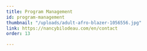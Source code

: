 ```yaml
---
title: Program Management
id: program-management
thumbnail: "/uploads/adult-afro-blazer-1056556.jpg"
link: https://nancybilodeau.com/en/contact
order: 13

---
```


